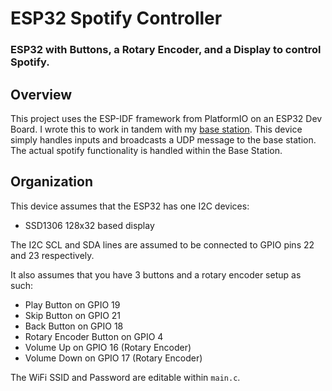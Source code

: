 # ESP32 Spotify Controller
### ESP32 with Buttons, a Rotary Encoder, and a Display to control Spotify.

## Overview
This project uses the ESP-IDF framework from PlatformIO on an ESP32 Dev Board. I wrote this to work in tandem with my [base station](https://github.com/KaiserMighty/ESP32-Base-Station). This device simply handles inputs and broadcasts a UDP message to the base station. The actual spotify functionality is handled within the Base Station.

## Organization
This device assumes that the ESP32 has one I2C devices:
* SSD1306 128x32 based display

The I2C SCL and SDA lines are assumed to be connected to GPIO pins 22 and 23 respectively.  

It also assumes that you have 3 buttons and a rotary encoder setup as such:  
* Play Button on GPIO 19  
* Skip Button on GPIO 21  
* Back Button on GPIO 18  
* Rotary Encoder Button on GPIO 4  
* Volume Up on GPIO 16 (Rotary Encoder)  
* Volume Down on GPIO 17 (Rotary Encoder)  

The WiFi SSID and Password are editable within `main.c`.
